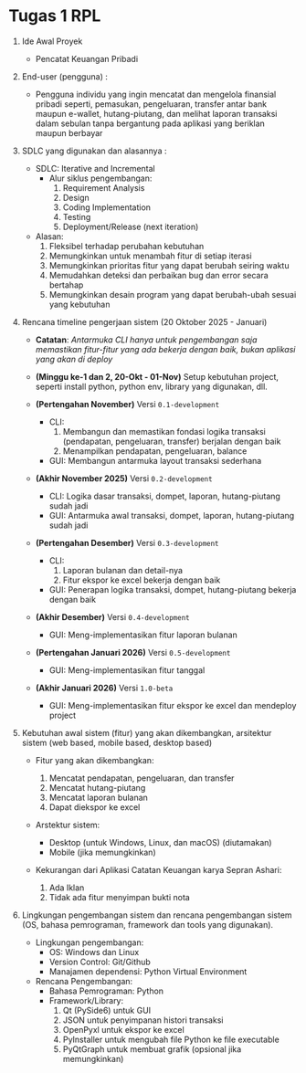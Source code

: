 # Tugas 1 RPL
1. Ide Awal Proyek
    - Pencatat Keuangan Pribadi

2. End-user (pengguna) : 
    - Pengguna individu yang ingin mencatat dan mengelola finansial pribadi seperti, pemasukan, pengeluaran, transfer antar bank maupun e-wallet, hutang-piutang, dan melihat laporan transaksi dalam sebulan tanpa bergantung pada aplikasi yang beriklan maupun berbayar

3. SDLC yang digunakan dan alasannya : 
    - SDLC: Iterative and Incremental
        - Alur siklus pengembangan:
            1. Requirement Analysis
            2. Design
            3. Coding Implementation
            4. Testing
            5. Deployment/Release (next iteration)
    - Alasan: 
        1. Fleksibel terhadap perubahan kebutuhan
        2. Memungkinkan untuk menambah fitur di setiap iterasi
        3. Memungkinkan prioritas fitur yang dapat berubah seiring waktu
        4. Memudahkan deteksi dan perbaikan bug dan error secara bertahap
        5. Memungkinkan desain program yang dapat berubah-ubah sesuai yang kebutuhan

4. Rencana timeline pengerjaan sistem (20 Oktober 2025 - Januari)
    - **Catatan**: *Antarmuka CLI hanya untuk pengembangan saja memastikan fitur-fitur yang ada bekerja dengan baik, bukan aplikasi yang akan di deploy*

    - **(Minggu ke-1 dan 2, 20-Okt - 01-Nov)** Setup kebutuhan project, seperti install python, python env, library yang digunakan, dll.

    - **(Pertengahan November)** Versi `0.1-development`
        - CLI: 
            1. Membangun dan memastikan fondasi logika transaksi (pendapatan, pengeluaran, transfer) berjalan dengan baik 
            2. Menampilkan pendapatan, pengeluaran, balance
        - GUI: Membangun antarmuka layout transaksi sederhana

    - **(Akhir November 2025)** Versi `0.2-development`
        - CLI: Logika dasar transaksi, dompet, laporan, hutang-piutang sudah jadi
        - GUI: Antarmuka awal transaksi, dompet, laporan, hutang-piutang sudah jadi

    - **(Pertengahan Desember)** Versi `0.3-development`
        - CLI: 
            1. Laporan bulanan dan detail-nya
            2. Fitur ekspor ke excel bekerja dengan baik
        - GUI: Penerapan logika transaksi, dompet, hutang-piutang bekerja dengan baik
    - **(Akhir Desember)** Versi `0.4-development`
        - GUI: Meng-implementasikan fitur laporan bulanan

    - **(Pertengahan Januari 2026)** Versi `0.5-development`
        - GUI: Meng-implementasikan fitur tanggal

    - **(Akhir Januari 2026)** Versi `1.0-beta`
        - GUI: Meng-implementasikan fitur ekspor ke excel dan mendeploy project


5. Kebutuhan awal sistem (fitur) yang akan dikembangkan, arsitektur sistem (web based, mobile based, desktop based)
    - Fitur yang akan dikembangkan: 
        1. Mencatat pendapatan, pengeluaran, dan transfer
        2. Mencatat hutang-piutang
        3. Mencatat laporan bulanan
        4. Dapat diekspor ke excel

    - Arstektur sistem: 
        - Desktop (untuk Windows, Linux, dan macOS) (diutamakan)
        - Mobile (jika memungkinkan)

    - Kekurangan dari Aplikasi Catatan Keuangan karya Sepran Ashari:
        1. Ada Iklan
        2. Tidak ada fitur menyimpan bukti nota

6. Lingkungan pengembangan sistem dan rencana pengembangan sistem (OS, bahasa pemrograman, framework dan tools yang digunakan).
    - Lingkungan pengembangan: 
        - OS: Windows dan Linux
        - Version Control: Git/Github 
        - Manajamen dependensi: Python Virtual Environment
    - Rencana Pengembangan:
        - Bahasa Pemrograman: Python
        - Framework/Library:
            1. Qt (PySide6) untuk GUI
            2. JSON untuk penyimpanan histori transaksi
            3. OpenPyxl untuk ekspor ke excel
            4. PyInstaller untuk mengubah file Python ke file executable
            5. PyQtGraph untuk membuat grafik (opsional jika memungkinkan)

